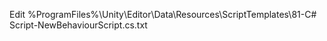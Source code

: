 <!-- TOC depthTo:2 orderedList:true -->


<!-- /TOC -->

Edit %ProgramFiles%\Unity\Editor\Data\Resources\ScriptTemplates\81-C# Script-NewBehaviourScript.cs.txt
